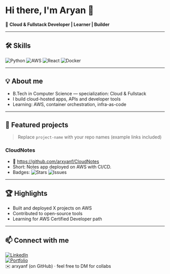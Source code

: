 # Hi there, I'm Aryan 👋
🚀 **Cloud & Fullstack Developer | Learner | Builder**

---

## 🛠️ Skills
![Python](https://img.shields.io/badge/-Python-333?style=flat&logo=python)
![AWS](https://img.shields.io/badge/-AWS-333?style=flat&logo=amazon-aws)
![React](https://img.shields.io/badge/-React-333?style=flat&logo=react)
![Docker](https://img.shields.io/badge/-Docker-333?style=flat&logo=docker)

---

## 💡 About me
- B.Tech in Computer Science — specialization: Cloud & Fullstack
- I build cloud-hosted apps, APIs and developer tools
- Learning: AWS, container orchestration, infra-as-code

---

## 🚀 Featured projects
> Replace `project-name` with your repo names (example links included)

### CloudNotes
- 🔗 https://github.com/arxyanf/CloudNotes  
- Short: Notes app deployed on AWS with CI/CD.  
- Badges:
  ![Stars](https://img.shields.io/github/stars/arxyanf/CloudNotes?style=social)
  ![Issues](https://img.shields.io/github/issues/arxyanf/CloudNotes?style=flat)

---

## 🏆 Highlights
- Built and deployed X projects on AWS
- Contributed to open-source tools
- Learning for AWS Certified Developer path

---

## 📫 Connect with me
[![LinkedIn](https://img.shields.io/badge/LinkedIn-blue?style=flat&logo=linkedin)](https://www.linkedin.com/in/aryan-vaishnav-programmer)  
[![Portfolio](https://img.shields.io/badge/Website-000?style=flat&logo=vercel)](https://YOUR-WEBSITE.com)  
✉️ arxyanf (on GitHub) · feel free to DM for collabs
